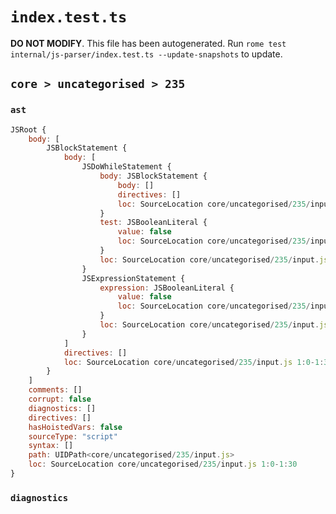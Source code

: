 # `index.test.ts`

**DO NOT MODIFY**. This file has been autogenerated. Run `rome test internal/js-parser/index.test.ts --update-snapshots` to update.

## `core > uncategorised > 235`

### `ast`

```javascript
JSRoot {
	body: [
		JSBlockStatement {
			body: [
				JSDoWhileStatement {
					body: JSBlockStatement {
						body: []
						directives: []
						loc: SourceLocation core/uncategorised/235/input.js 1:5-1:8
					}
					test: JSBooleanLiteral {
						value: false
						loc: SourceLocation core/uncategorised/235/input.js 1:16-1:21
					}
					loc: SourceLocation core/uncategorised/235/input.js 1:2-1:23
				}
				JSExpressionStatement {
					expression: JSBooleanLiteral {
						value: false
						loc: SourceLocation core/uncategorised/235/input.js 1:23-1:28
					}
					loc: SourceLocation core/uncategorised/235/input.js 1:23-1:28
				}
			]
			directives: []
			loc: SourceLocation core/uncategorised/235/input.js 1:0-1:30
		}
	]
	comments: []
	corrupt: false
	diagnostics: []
	directives: []
	hasHoistedVars: false
	sourceType: "script"
	syntax: []
	path: UIDPath<core/uncategorised/235/input.js>
	loc: SourceLocation core/uncategorised/235/input.js 1:0-1:30
}
```

### `diagnostics`

```

```

